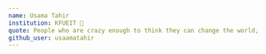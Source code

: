 ```yaml
---
name: Usama Tahir 
institution: KFUEIT 🚩 
quote: People who are crazy enough to think they can change the world, are the ones who do. – Rob Siltanen
github_user: usaamatahir
---
```

